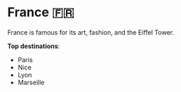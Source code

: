 # France 🇫🇷

France is famous for its art, fashion, and the Eiffel Tower.

**Top destinations**:
- Paris
- Nice
- Lyon
- Marseille
